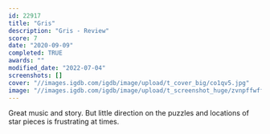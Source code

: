 ```yaml
---
id: 22917
title: "Gris"
description: "Gris - Review"
score: 7
date: "2020-09-09"
completed: TRUE
awards: ""
modified_date: "2022-07-04"
screenshots: []
cover: "//images.igdb.com/igdb/image/upload/t_cover_big/co1qv5.jpg"
image: "//images.igdb.com/igdb/image/upload/t_screenshot_huge/zvnpffwff0em3mwhbpyl.jpg"
---
```

Great music and story. But little direction on the puzzles and locations of star pieces is frustrating at times.